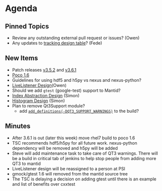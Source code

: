 Agenda
======

Pinned Topics
-------------
* Review any outstanding external pull request or issues? (Owen)
* Any updates to [tracking design table](https://github.com/mantidproject/documents/blob/master/Project-Management/TechnicalSteeringCommittee/reports/TSC-TrackingDesignProposals.md)? (Fede)

New Items
---------
* Patch releases [v3.5.2](https://github.com/mantidproject/mantid/commits/release-3.5) and [v3.6.1](https://github.com/mantidproject/mantid/commits/release-v3.6)
* [Poco 1.6](/Project-Management/TechnicalSteeringCommittee/reports/Poco_14_to_16.md)
* Guidelines for using hdf5 and h5py vs nexus and nexus-python?
* [LiveListener Design](https://github.com/mantidproject/documents/pull/7)(Owen)
* Should we add `gtest` (google-test) support to Mantid?
* [Index Abstraction Design](https://github.com/mantidproject/documents/pull/13) (Simon)
* [Histogram Design](https://github.com/mantidproject/documents/pull/14) (Simon)
* Plan to remove Qt3Support module?
  * add [`add_definitions(-DQT3_SUPPORT_WARNINGS)`](https://gist.github.com/quantumsteve/a3d0733cd3ea31452ed0) to the build?   

Minutes
-------
* After 3.6.1 is out (later this week) move rhel7 build to poco 1.6
* TSC recommends hdf5/h5py for all future work. nexus-python dependency will be removed and h5py will be added
* Steve will add maintenance task to take care of QT3 warnings. There will be a build in critical tab of jenkins to help stop people from adding more QT3 to mantid
* LiveListener design will be reassigned to a person at PSI
* gmock/gtest 1.6 will removed from the mantid source tree
* The TSC is delaying a decision on adding gtest until there is an example and list of benefits over cxxtest
